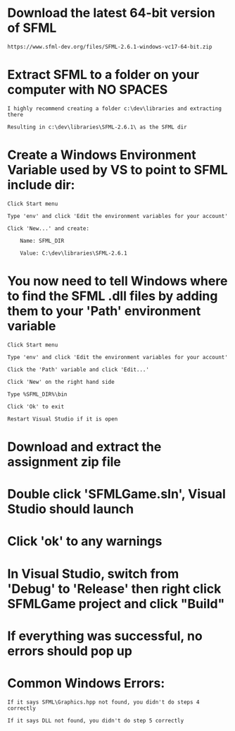 # Download the latest 64-bit version of SFML

    https://www.sfml-dev.org/files/SFML-2.6.1-windows-vc17-64-bit.zip
    
# Extract SFML to a folder on your computer with NO SPACES

    I highly recommend creating a folder c:\dev\libraries and extracting there

    Resulting in c:\dev\libraries\SFML-2.6.1\ as the SFML dir

# Create a Windows Environment Variable used by VS to point to SFML include dir:

    Click Start menu

    Type 'env' and click 'Edit the environment variables for your account'

    Click 'New...' and create:

        Name: SFML_DIR

        Value: C:\dev\libraries\SFML-2.6.1

# You now need to tell Windows where to find the SFML .dll files by adding them to your 'Path' environment variable

    Click Start menu

    Type 'env' and click 'Edit the environment variables for your account'

    Click the 'Path' variable and click 'Edit...'

    Click 'New' on the right hand side

    Type %SFML_DIR%\bin

    Click 'Ok' to exit

    Restart Visual Studio if it is open

# Download and extract the assignment zip file

# Double click 'SFMLGame.sln', Visual Studio should launch

# Click 'ok' to any warnings

# In Visual Studio, switch from 'Debug' to 'Release' then right click SFMLGame project and click "Build"

# If everything was successful, no errors should pop up

# Common Windows Errors:

    If it says SFML\Graphics.hpp not found, you didn't do steps 4 correctly

    If it says DLL not found, you didn't do step 5 correctly
